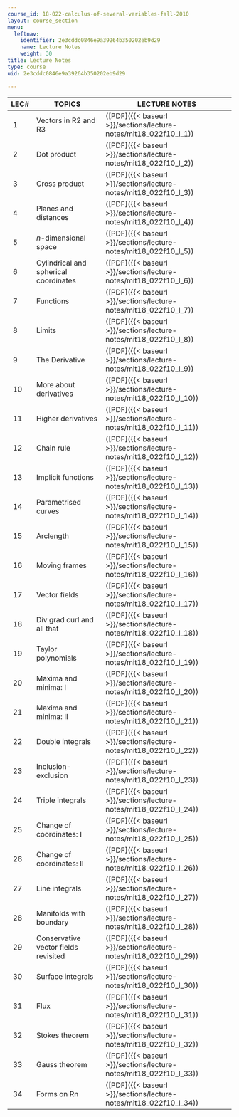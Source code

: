 ```yaml
---
course_id: 18-022-calculus-of-several-variables-fall-2010
layout: course_section
menu:
  leftnav:
    identifier: 2e3cddc0846e9a39264b350202eb9d29
    name: Lecture Notes
    weight: 30
title: Lecture Notes
type: course
uid: 2e3cddc0846e9a39264b350202eb9d29

---
```


| LEC# | TOPICS | LECTURE NOTES |
| --- | --- | --- |
|  1 | Vectors in R2 and R3 | ([PDF]({{< baseurl >}}/sections/lecture-notes/mit18_022f10_l_1)) |
|  2 | Dot product | ([PDF]({{< baseurl >}}/sections/lecture-notes/mit18_022f10_l_2)) |
|  3 | Cross product | ([PDF]({{< baseurl >}}/sections/lecture-notes/mit18_022f10_l_3)) |
|  4 | Planes and distances | ([PDF]({{< baseurl >}}/sections/lecture-notes/mit18_022f10_l_4)) |
|  5 | _n_\-dimensional space | ([PDF]({{< baseurl >}}/sections/lecture-notes/mit18_022f10_l_5)) |
|  6 | Cylindrical and spherical coordinates | ([PDF]({{< baseurl >}}/sections/lecture-notes/mit18_022f10_l_6)) |
|  7 | Functions | ([PDF]({{< baseurl >}}/sections/lecture-notes/mit18_022f10_l_7)) |
|  8 | Limits | ([PDF]({{< baseurl >}}/sections/lecture-notes/mit18_022f10_l_8)) |
|  9 | The Derivative | ([PDF]({{< baseurl >}}/sections/lecture-notes/mit18_022f10_l_9)) |
|  10 | More about derivatives | ([PDF]({{< baseurl >}}/sections/lecture-notes/mit18_022f10_l_10)) |
|  11 | Higher derivatives | ([PDF]({{< baseurl >}}/sections/lecture-notes/mit18_022f10_l_11)) |
|  12 | Chain rule | ([PDF]({{< baseurl >}}/sections/lecture-notes/mit18_022f10_l_12)) |
|  13 | Implicit functions | ([PDF]({{< baseurl >}}/sections/lecture-notes/mit18_022f10_l_13)) |
|  14 | Parametrised curves | ([PDF]({{< baseurl >}}/sections/lecture-notes/mit18_022f10_l_14)) |
|  15 | Arclength | ([PDF]({{< baseurl >}}/sections/lecture-notes/mit18_022f10_l_15)) |
|  16 | Moving frames | ([PDF]({{< baseurl >}}/sections/lecture-notes/mit18_022f10_l_16)) |
|  17 | Vector fields | ([PDF]({{< baseurl >}}/sections/lecture-notes/mit18_022f10_l_17)) |
|  18 | Div grad curl and all that | ([PDF]({{< baseurl >}}/sections/lecture-notes/mit18_022f10_l_18)) |
|  19 | Taylor polynomials | ([PDF]({{< baseurl >}}/sections/lecture-notes/mit18_022f10_l_19)) |
|  20 | Maxima and minima: I | ([PDF]({{< baseurl >}}/sections/lecture-notes/mit18_022f10_l_20)) |
|  21 | Maxima and minima: II | ([PDF]({{< baseurl >}}/sections/lecture-notes/mit18_022f10_l_21)) |
|  22 | Double integrals | ([PDF]({{< baseurl >}}/sections/lecture-notes/mit18_022f10_l_22)) |
|  23 | Inclusion-exclusion | ([PDF]({{< baseurl >}}/sections/lecture-notes/mit18_022f10_l_23)) |
|  24 | Triple integrals | ([PDF]({{< baseurl >}}/sections/lecture-notes/mit18_022f10_l_24)) |
|  25 | Change of coordinates: I | ([PDF]({{< baseurl >}}/sections/lecture-notes/mit18_022f10_l_25)) |
|  26 | Change of coordinates: II | ([PDF]({{< baseurl >}}/sections/lecture-notes/mit18_022f10_l_26)) |
|  27 | Line integrals | ([PDF]({{< baseurl >}}/sections/lecture-notes/mit18_022f10_l_27)) |
|  28 | Manifolds with boundary | ([PDF]({{< baseurl >}}/sections/lecture-notes/mit18_022f10_l_28)) |
|  29 | Conservative vector fields revisited | ([PDF]({{< baseurl >}}/sections/lecture-notes/mit18_022f10_l_29)) |
|  30 | Surface integrals | ([PDF]({{< baseurl >}}/sections/lecture-notes/mit18_022f10_l_30)) |
|  31 | Flux | ([PDF]({{< baseurl >}}/sections/lecture-notes/mit18_022f10_l_31)) |
|  32 | Stokes theorem | ([PDF]({{< baseurl >}}/sections/lecture-notes/mit18_022f10_l_32)) |
|  33 | Gauss theorem | ([PDF]({{< baseurl >}}/sections/lecture-notes/mit18_022f10_l_33)) |
|  34 | Forms on Rn | ([PDF]({{< baseurl >}}/sections/lecture-notes/mit18_022f10_l_34))